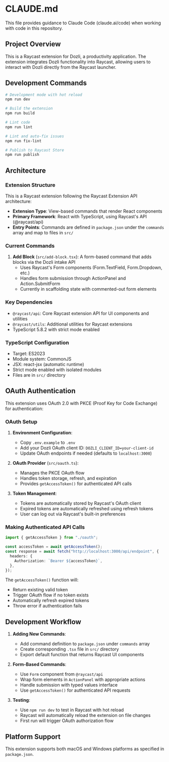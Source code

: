 # CLAUDE.md

This file provides guidance to Claude Code (claude.ai/code) when working with code in this repository.

## Project Overview

This is a Raycast extension for Dozli, a productivity application. The extension integrates Dozli functionality into Raycast, allowing users to interact with Dozli directly from the Raycast launcher.

## Development Commands

```bash
# Development mode with hot reload
npm run dev

# Build the extension
npm run build

# Lint code
npm run lint

# Lint and auto-fix issues
npm run fix-lint

# Publish to Raycast Store
npm run publish
```

## Architecture

### Extension Structure

This is a Raycast extension following the Raycast Extension API architecture:

- **Extension Type**: View-based commands that render React components
- **Primary Framework**: React with TypeScript, using Raycast's API (@raycast/api)
- **Entry Points**: Commands are defined in `package.json` under the `commands` array and map to files in `src/`

### Current Commands

1. **Add Block** (`src/add-block.tsx`): A form-based command that adds blocks via the Dozli intake API
   - Uses Raycast's Form components (Form.TextField, Form.Dropdown, etc.)
   - Handles form submission through ActionPanel and Action.SubmitForm
   - Currently in scaffolding state with commented-out form elements

### Key Dependencies

- `@raycast/api`: Core Raycast extension API for UI components and utilities
- `@raycast/utils`: Additional utilities for Raycast extensions
- TypeScript 5.8.2 with strict mode enabled

### TypeScript Configuration

- Target: ES2023
- Module system: CommonJS
- JSX: react-jsx (automatic runtime)
- Strict mode enabled with isolated modules
- Files are in `src/` directory

## OAuth Authentication

This extension uses OAuth 2.0 with PKCE (Proof Key for Code Exchange) for authentication:

### OAuth Setup

1. **Environment Configuration**:
   - Copy `.env.example` to `.env`
   - Add your Dozli OAuth client ID: `DOZLI_CLIENT_ID=your-client-id`
   - Update OAuth endpoints if needed (defaults to `localhost:3000`)

2. **OAuth Provider** (`src/oauth.ts`):
   - Manages the PKCE OAuth flow
   - Handles token storage, refresh, and expiration
   - Provides `getAccessToken()` for authenticated API calls

3. **Token Management**:
   - Tokens are automatically stored by Raycast's OAuth client
   - Expired tokens are automatically refreshed using refresh tokens
   - User can log out via Raycast's built-in preferences

### Making Authenticated API Calls

```typescript
import { getAccessToken } from "./oauth";

const accessToken = await getAccessToken();
const response = await fetch("http://localhost:3000/api/endpoint", {
  headers: {
    Authorization: `Bearer ${accessToken}`,
  },
});
```

The `getAccessToken()` function will:
- Return existing valid token
- Trigger OAuth flow if no token exists
- Automatically refresh expired tokens
- Throw error if authentication fails

## Development Workflow

1. **Adding New Commands**:
   - Add command definition to `package.json` under `commands` array
   - Create corresponding `.tsx` file in `src/` directory
   - Export default function that returns Raycast UI components

2. **Form-Based Commands**:
   - Use `Form` component from `@raycast/api`
   - Wrap form elements in `ActionPanel` with appropriate actions
   - Handle submission with typed values interface
   - Use `getAccessToken()` for authenticated API requests

3. **Testing**:
   - Use `npm run dev` to test in Raycast with hot reload
   - Raycast will automatically reload the extension on file changes
   - First run will trigger OAuth authorization flow

## Platform Support

This extension supports both macOS and Windows platforms as specified in `package.json`.
